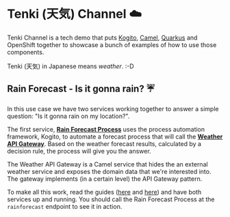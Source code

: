 # Tenki (天気) Channel :cloud:

Tenki Channel is a tech demo that puts [Kogito](), [Camel](), [Quarkus]() and OpenShift together to showcase a bunch of examples of how to use those components.

Tenki (天気) in Japanese means _weather_. :-D

## Rain Forecast - Is it gonna rain? :umbrella:

In this use case we have two services working together to answer a simple question: "Is it gonna rain on my location?".

The first service, [**Rain Forecast Process**](rain-forecast-process) uses the process automation framework, Kogito, to automate a forecast process that will call the [**Weather API Gateway**](weather-api-gateway). Based on the weather forecast results, calculated by a decision rule, the process will give you the answer.

The Weather API Gateway is a Camel service that hides the an external weather service and exposes the domain data that we're interested into. The gateway implements (in a certain level) the API Gateway pattern.

To make all this work, read the guides ([here]((rain-forecast-process)) and [here](weather-api-gateway)) and have both services up and running. You should call the Rain Forecast Process at the `rainforecast` endpoint to see it in action.
